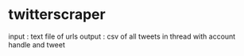 # twitterscraper

input : text file of urls
output : csv of all tweets in thread with account handle and tweet

